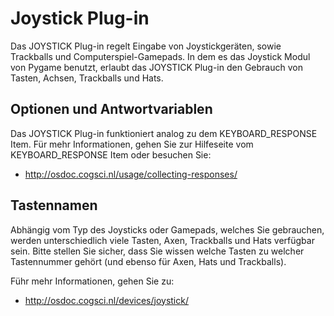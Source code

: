 # Joystick Plug-in

Das JOYSTICK Plug-in regelt Eingabe von Joystickgeräten, sowie Trackballs und Computerspiel-Gamepads. In dem es das Joystick Modul von Pygame benutzt, erlaubt das JOYSTICK Plug-in den Gebrauch von Tasten, Achsen, Trackballs und Hats. 

## Optionen und Antwortvariablen

Das JOYSTICK Plug-in funktioniert analog zu dem KEYBOARD_RESPONSE Item. Für mehr Informationen, gehen Sie zur Hilfeseite vom KEYBOARD_RESPONSE Item oder besuchen Sie:

- <http://osdoc.cogsci.nl/usage/collecting-responses/>

## Tastennamen

Abhängig vom Typ des Joysticks oder Gamepads, welches Sie gebrauchen, werden unterschiedlich viele Tasten, Axen, Trackballs und Hats verfügbar sein. Bitte stellen Sie sicher, dass Sie wissen welche Tasten zu welcher Tastennummer gehört (und ebenso für Axen, Hats und Trackballs).

Führ mehr Informationen, gehen Sie zu:

- <http://osdoc.cogsci.nl/devices/joystick/>
